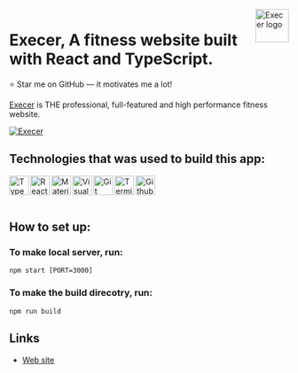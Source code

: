 <a href="https://execer-gym.netlify.app">
    <img src="http://www.upsara.com/images/s398355_.png" alt="Execer logo" title="Execer" align="right" height="60" />
</a>

# Execer, A fitness website built with React and TypeScript.

:star: Star me on GitHub — it motivates me a lot!

[Execer](https://execer-gym.netlify.app) is THE professional, full-featured and
high performance fitness website.

[![Execer](http://www.upsara.com/images/c087542_.png)](https://execer-gym.netlify.app)

## Technologies that was used to build this app:

<img align="left" title='TypeScript' alt="TypeScript" width="35px" src="https://upload.wikimedia.org/wikipedia/commons/4/4c/Typescript_logo_2020.svg" />
<img align="left" title='React' alt="React" width="35px" src="https://upload.wikimedia.org/wikipedia/commons/a/a7/React-icon.svg" />
<img align="left" title='MaterialUI' alt="MaterialUI" width="35px" src="https://img.icons8.com/color/12x/material-ui.png" />
<img align="left" title='Visual Studio Code' alt="Visual Studio Code" width="35px" src="https://upload.wikimedia.org/wikipedia/commons/9/9a/Visual_Studio_Code_1.35_icon.svg" />
<img align="left" title='Git' alt="Git" width="35px" src="https://upload.wikimedia.org/wikipedia/commons/3/3f/Git_icon.svg" />
<img align="left" title='Terminal' alt="Terminal" width="35px" src="https://upload.wikimedia.org/wikipedia/commons/thumb/d/d8/High-contrast-utilities-terminal.svg/1024px-High-contrast-utilities-terminal.svg.png" />
<img align="left" title='Github' alt="Github" width="35px" src="https://github.githubassets.com/images/modules/logos_page/Octocat.png" />

<br >
<br >
<br >

## How to set up:

### To make local server, run:

```
npm start [PORT=3000]
```

### To make the build direcotry, run:

```
npm run build
```

## Links

-   [Web site](https://execer-gym.netlify.app)
